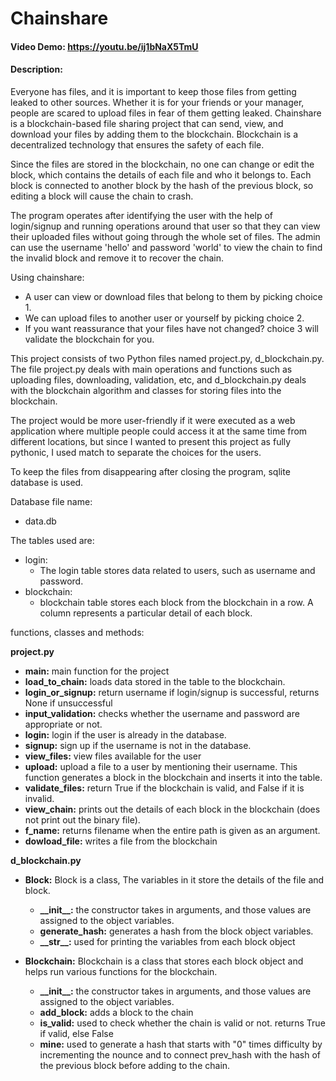 # Chainshare
#### Video Demo:  <URL HERE>https://youtu.be/ij1bNaX5TmU
#### Description:
Everyone has files, and it is important to keep those files from getting leaked to other sources. Whether it is for your friends or your manager, people are scared to upload files in fear of them getting leaked. Chainshare is a blockchain-based file sharing project that can send, view, and download your files by adding them to the blockchain. Blockchain is a decentralized technology that ensures the safety of each file.


Since the files are stored in the blockchain, no one can change or edit the block, which contains the details of each file and who it belongs to. Each block is connected to another block by the hash of the previous block, so editing a block will cause the chain to crash.


The program operates after identifying the user with the help of login/signup and running operations around that user so that they can view their uploaded files without going through the whole set of files. The admin can use the username 'hello' and password 'world' to view the chain to find the invalid block and remove it to recover the chain.


Using chainshare:
 - A user can view or download files that belong to them by picking choice 1.
 - We can upload files to another user or yourself by picking choice 2.
 - If you want reassurance that your files have not changed? choice 3 will validate the blockchain for you.


This project consists of two Python files named project.py, d_blockchain.py. The file project.py deals with main operations and functions such as uploading files, downloading, validation, etc, and d_blockchain.py deals with the blockchain algorithm and classes for storing files into the blockchain.


The project would be more user-friendly if it were executed as a web application where multiple people could access it at the same time from different locations, but since I wanted to present this project as fully pythonic, I used match to separate the choices for the users.


To keep the files from disappearing after closing the program, sqlite database is used.

Database file name:
 - data.db

The tables used are:
 - login:
   - The login table stores data related to users, such as username and password.
 - blockchain:
   - blockchain table stores each block from the blockchain in a row. A column represents a particular detail of each block.

functions, classes and methods:

**project.py**

 - **main:** main function for the project
 - **load_to_chain:** loads data stored in the table to the blockchain.
 - **login_or_signup:** return username if login/signup is successful, returns None if unsuccessful
 - **input_validation:** checks whether the username and password are appropriate or not.
 - **login:** login if the user is already in the database.
 - **signup:** sign up if the username is not in the database.
 - **view_files:** view files available for the user
 - **upload:** upload a file to a user by mentioning their username. This function generates a block in the blockchain and inserts it into the table.
 - **validate_files:** return True if the blockchain is valid, and False if it is invalid.
 - **view_chain:** prints out the details of each block in the blockchain (does not print out the binary file).
 - **f_name:** returns filename when the entire path is given as an argument.
 - **dowload_file:** writes a file from the blockchain

**d_blockchain.py**

 - **Block:** Block is a class, The variables in it store the details of the file and block.

   - **\_\_init__:** the constructor takes in arguments, and those values are assigned to the object variables.
   - **generate_hash:** generates a hash from the block object variables.
   - **\_\_str__:** used for printing the variables from each block object

 - **Blockchain:** Blockchain is a class that stores each block object and helps run various functions for the blockchain.

   - **\_\_init__:** the constructor takes in arguments, and those values are assigned to the object variables.
   - **add_block:** adds a block to the chain
   - **is_valid:** used to check whether the chain is valid or not. returns True if valid, else False
   - **mine:** used to generate a hash that starts with "0" times difficulty by incrementing the nounce and to connect prev_hash with the hash of the previous block before adding to the chain.








